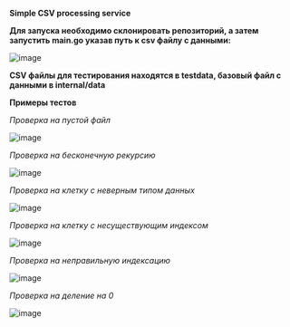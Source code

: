 **Simple CSV processing service**

**Для запуска необходимо склонировать репозиторий, а затем запустить main.go указав путь к сsv файлу с данными:**

![image](https://user-images.githubusercontent.com/106326324/216029068-3a7441b6-3905-47f4-b5b1-e5500603fbfb.png)

**CSV файлы для тестирования находятся в testdata, базовый файл с данными в internal/data**

**Примеры тестов**

*Проверка на пустой файл*

![image](https://user-images.githubusercontent.com/106326324/216029208-0a9b9191-8cf8-46b8-bd5a-32c141dcdce6.png)

*Проверка на бесконечную рекурсию*

![image](https://user-images.githubusercontent.com/106326324/216029250-3d795133-d627-4a2f-af63-2a2cee13792f.png)

*Проверка на клетку с неверным типом данных*

![image](https://user-images.githubusercontent.com/106326324/216029293-f25dd72f-84bf-4d94-8567-fd76a0c4da70.png)

*Проверка на клетку с несуществующим индексом*

![image](https://user-images.githubusercontent.com/106326324/216029320-73023847-ca08-4960-948c-f0bf55388663.png)

*Проверка на неправильную индексацию*

![image](https://user-images.githubusercontent.com/106326324/216029346-af4844bf-69ac-4c84-b3fd-2769b2f54e36.png)

*Проверка на деление на 0*

![image](https://user-images.githubusercontent.com/106326324/216029374-f45c4c69-dc4a-4678-9130-308bc192ad41.png)
